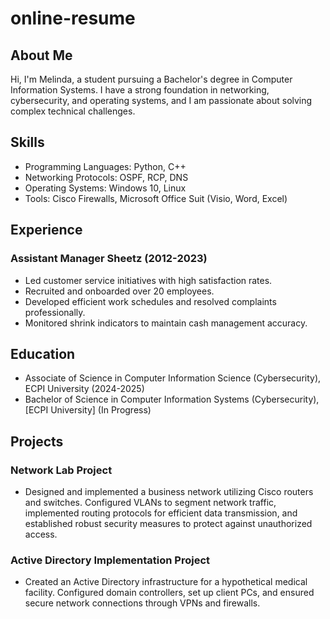 # online-resume
## About Me
Hi, I'm Melinda, a student pursuing a Bachelor's degree in Computer Information Systems. I have a strong foundation in networking, cybersecurity, and operating systems, and I am passionate about solving complex technical challenges.

## Skills
- Programming Languages: Python, C++
- Networking Protocols: OSPF, RCP, DNS
- Operating Systems: Windows 10, Linux
- Tools: Cisco Firewalls, Microsoft Office Suit (Visio, Word, Excel)

## Experience
### Assistant Manager Sheetz (2012-2023)
- Led customer service initiatives with high satisfaction rates.
- Recruited and onboarded over 20 employees.
- Developed efficient work schedules and resolved complaints professionally.
- Monitored shrink indicators to maintain cash management accuracy.

## Education
- Associate of Science in Computer Information Science (Cybersecurity), ECPI University (2024-2025)
- Bachelor of Science in Computer Information Systems (Cybersecurity), [ECPI University] (In Progress)
  
## Projects
### Network Lab Project
- Designed and implemented a business network utilizing Cisco routers and switches. Configured VLANs to segment network traffic, implemented routing protocols for efficient data transmission, and established robust security measures to protect against unauthorized access.

### Active Directory Implementation Project
- Created an Active Directory infrastructure for a hypothetical medical facility. Configured domain controllers, set up client PCs, and ensured secure network connections through VPNs and firewalls.

